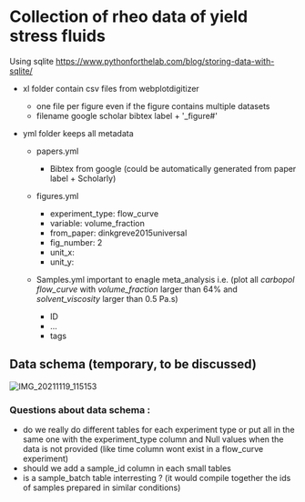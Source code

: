 # Collection of rheo data of yield stress fluids

Using sqlite
https://www.pythonforthelab.com/blog/storing-data-with-sqlite/

* xl folder contain csv files from webplotdigitizer
  * one file per figure even if the figure contains multiple datasets
  * filename google scholar bibtex label + '_figure#'

* yml folder keeps all metadata
  * papers.yml
    * Bibtex from google (could be automatically generated from paper label + Scholarly)

  * figures.yml
    * experiment_type: flow_curve
    * variable: volume_fraction
    * from_paper: dinkgreve2015universal
    * fig_number: 2
    * unit_x: 
    * unit_y:

  * Samples.yml important to enagle meta_analysis i.e. (plot all *carbopol* *flow_curve* with *volume_fraction* larger than 64% and *solvent_viscosity* larger than 0.5 Pa.s)
    * ID
    * ...
    * tags

## Data schema (temporary, to be discussed)

![IMG_20211119_115153](https://user-images.githubusercontent.com/16650466/142611930-bd6be6bc-3b95-4c5a-8a69-3045f3590be8.jpg)

### Questions about data schema : 

- do we really do different tables for each experiment type or put all in the same one with the experiment_type column and Null values when the data is not provided (like time column wont exist in a flow_curve experiment)
- should we add a sample_id column in each small tables
- is a sample_batch table interresting ? (it would compile together the ids of samples prepared in similar conditions)



